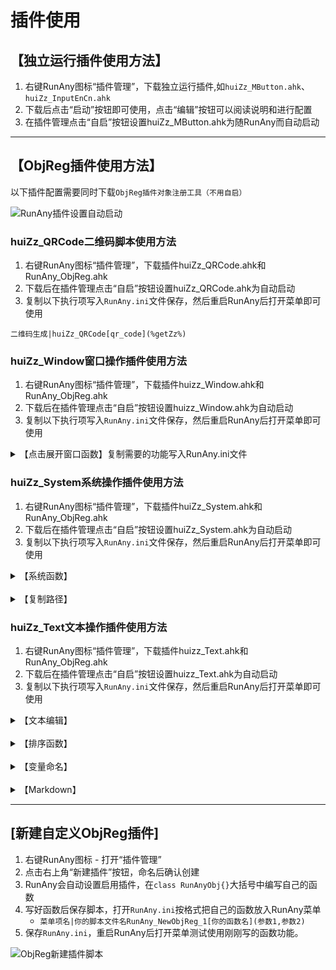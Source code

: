 # 插件使用

## 【独立运行插件使用方法】
1. 右键RunAny图标“插件管理”，下载独立运行插件,如`huiZz_MButton.ahk`、`huiZz_InputEnCn.ahk`  
2. 下载后点击“启动”按钮即可使用，点击“编辑”按钮可以阅读说明和进行配置  
3. 在插件管理点击“自启”按钮设置huiZz_MButton.ahk为随RunAny而自动启动  

---

## 【ObjReg插件使用方法】
以下插件配置需要同时下载`ObjReg插件对象注册工具（不用自启）`

![RunAny插件设置自动启动](/assets/images/RunAny插件设置自动启动.png)

### huiZz_QRCode二维码脚本使用方法
1. 右键RunAny图标“插件管理”，下载插件huiZz_QRCode.ahk和RunAny_ObjReg.ahk  
2. 下载后在插件管理点击“自启”按钮设置huiZz_QRCode.ahk为自动启动  
3. 复制以下执行项写入`RunAny.ini`文件保存，然后重启RunAny后打开菜单即可使用  

```autohotkey
二维码生成|huiZz_QRCode[qr_code](%getZz%)
```


### huiZz_Window窗口操作插件使用方法
1. 右键RunAny图标“插件管理”，下载插件huizz_Window.ahk和RunAny_ObjReg.ahk  
2. 下载后在插件管理点击“自启”按钮设置huizz_Window.ahk为自动启动  
3. 复制以下执行项写入`RunAny.ini`文件保存，然后重启RunAny后打开菜单即可使用  

<details>
<summary>【点击展开窗口函数】复制需要的功能写入RunAny.ini文件</summary>

```autohotkey
-窗口操作函数
	;外接ahk脚本名[函数名](函数传参数，可以无参)
	窗口置顶|huiZz_Window[win_top_zz](1)
	窗口取消置顶|huiZz_Window[win_top_zz](0)
	窗口置顶时透明|huiZz_Window[win_transparent_top_zz]()
	--
```
<PRE>
	;使用左Win键搭配鼠标右键或滚轮的使用方式
	窗口透明化&#9LWin & WheelDown|huiZz_Window[win_transparency_zz](1,20)
	窗口不透明&#9LWin & WheelUp|huiZz_Window[win_transparency_zz](0,20)
	--
</PRE>
```autohotkey
	当前窗口目录|huiZz_Window[win_folder_zz](%"Totalcmd64.exe"%, /O /S)
	当前窗口关闭|huiZz_Window[win_close_zz]()
	当前窗口进程结束|huiZz_Window[win_kill_zz]()
	当前窗口进程PID结束|huiZz_Window[win_kill_pid_zz]()
	||
```
<PRE>
	窗口屏幕居中&#9LWin & RButton|huiZz_Window[win_center_zz]()
</PRE>
```autohotkey
	;窗口移至边角置顶观影[win_movie_zz](mode=1,x=0,y=0,title=0)
	;参数说明：
	;mode：1-左上,2-右上,3-左下,4-右下
	;x：正数向左偏移像素，负数向右偏移像素
	;y：正数向下偏移像素，负数向上偏移像素
	;title：0-显示标题栏，1-隐藏标题栏
	;w：改变窗口宽度
	;h：改变窗口高度
	窗口屏幕左上角|huiZz_Window[win_movie_zz](1,-10)
	窗口屏幕右上角|huiZz_Window[win_movie_zz](2,10)
	窗口屏幕左下角|huiZz_Window[win_movie_zz](3,-10,10)
	窗口屏幕右下角|huiZz_Window[win_movie_zz](4,10,10)
	--
	窗口屏幕左上角30%|huiZz_Window[win_movie_zz]%(1,-10,0,0,A_ScreenWidth*0.33,A_ScreenHeight*0.33)
	窗口屏幕右上角30%|huiZz_Window[win_movie_zz]%(2,10,0,0,A_ScreenWidth*0.33,A_ScreenHeight*0.33)
	窗口屏幕左下角30%|huiZz_Window[win_movie_zz]%(3,-10,10,0,A_ScreenWidth*0.33,A_ScreenHeight*0.33)
	窗口屏幕右下角30%|huiZz_Window[win_movie_zz]%(4,10,10,0,A_ScreenWidth*0.33,A_ScreenHeight*0.33)
-窗口大小函数
	窗口占比0.5x0.5|huiZz_Window[win_size_zz]%(A_ScreenWidth*0.5,A_ScreenHeight*0.5)
	窗口占比0.7x0.7|huiZz_Window[win_size_zz]%(A_ScreenWidth*0.7,A_ScreenHeight*0.7)
	窗口占比0.8x0.8|huiZz_Window[win_size_zz]%(A_ScreenWidth*0.8,A_ScreenHeight*0.8)
	窗口占比0.8x0.9|huiZz_Window[win_size_zz]%(A_ScreenWidth*0.8,A_ScreenHeight*0.95)
	--
	窗口上半屏|huiZz_Window[win_move_size_zz](0,0,%A_ScreenWidth%,540)
	窗口下半屏|huiZz_Window[win_move_size_zz](0,540,%A_ScreenWidth%,540)
	窗口竖半屏|huiZz_Window[win_size_zz](960,%A_ScreenHeight%)
	窗口最大化去标题栏|huiZz_Window[win_max_zz]()
	窗口最大化多显示器|huiZz_Window[win_max_max]()
	--
	窗口自定义大小和坐标|huiZz_Window[win_move_size_zz](0,0,960,540)
	||
	;宽屏分辨率比例：16:9
	窗口320x180|huiZz_Window[win_size_zz](320,180)
	窗口640x360|huiZz_Window[win_size_zz](640,360)
	窗口960x540|huiZz_Window[win_size_zz](960,540)
	窗口1280x720|huiZz_Window[win_size_zz](1280,720)
	窗口1366x768|huiZz_Window[win_size_zz](1366,768)
	窗口1600x900|huiZz_Window[win_size_zz](1600,900)
	窗口1920x1080|huiZz_Window[win_size_zz](1920,1080)
	窗口2240x1260|huiZz_Window[win_size_zz](2240,1260)
	窗口2560x1440|huiZz_Window[win_size_zz](2560,1440)
	窗口2880x1620|huiZz_Window[win_size_zz](2880,1620)
	窗口3200x1800|huiZz_Window[win_size_zz](3200,1800)
	窗口3520x1980|huiZz_Window[win_size_zz](3520,1980)
	窗口3840x2160|huiZz_Window[win_size_zz](3840,2160)
	||
	;大宽屏分辨率比例：16:10
	窗口320x200|huiZz_Window[win_size_zz](320,200)
	窗口640x400|huiZz_Window[win_size_zz](640,400)
	窗口720x450|huiZz_Window[win_size_zz](720,450)
	窗口960x600|huiZz_Window[win_size_zz](960,600)
	窗口1280x800|huiZz_Window[win_size_zz](1280,800)
	窗口1440x900|huiZz_Window[win_size_zz](1440,900)
	窗口1680x1050|huiZz_Window[win_size_zz](1680,1050)
	窗口1920x1200|huiZz_Window[win_size_zz](1920,1200)
	窗口2240x1400|huiZz_Window[win_size_zz](2240,1400)
	窗口2560x1600|huiZz_Window[win_size_zz](2560,1600)
	窗口3200x2000|huiZz_Window[win_size_zz](3200,2000)
	--
	;带鱼屏分辨率比例：21:9
	窗口2560x1080|huiZz_Window[win_size_zz](2560,1080)
	窗口3440x1440|huiZz_Window[win_size_zz](3440,1440)
	||
	;分辨率比例：4:3
	窗口320x240|huiZz_Window[win_size_zz](320,240)
	窗口640x480|huiZz_Window[win_size_zz](640,480)
	窗口800x600|huiZz_Window[win_size_zz](800,600)
	窗口960x720|huiZz_Window[win_size_zz](960,720)
	窗口1024x768|huiZz_Window[win_size_zz](1024,768)
	窗口1280x960|huiZz_Window[win_size_zz](1280,960)
	窗口1400x1050|huiZz_Window[win_size_zz](1400,1050)
	窗口1600x1200|huiZz_Window[win_size_zz](1600,1200)
	窗口1920x1440|huiZz_Window[win_size_zz](1920,1440)
	窗口2048x1536|huiZz_Window[win_size_zz](2048,1536)
	窗口3200x2400|huiZz_Window[win_size_zz](3200,2400)
```

</details>

### huiZz_System系统操作插件使用方法
1. 右键RunAny图标“插件管理”，下载插件huiZz_System.ahk和RunAny_ObjReg.ahk  
2. 下载后在插件管理点击“自启”按钮设置huiZz_System.ahk为自动启动  
3. 复制以下执行项写入`RunAny.ini`文件保存，然后重启RunAny后打开菜单即可使用  

<details>
<summary>【系统函数】</summary>

<PRE>
;使用左Alt键搭配鼠标滚轮的使用调节音量
系统音量增加&#9LAlt & WheelUp|huiZz_System[system_sound_volume](1,10)
系统音量减少&#9LAlt & WheelDown|huiZz_System[system_sound_volume](0,10)
系统静音|huiZz_System[system_sound_volume](2,0)
系统音量50|huiZz_System[system_sound_volume](2,50)
</PRE>

```autohotkey

-系统函数|public
	;[获取本地IP][system_ip_zz](output=0)
	;参数说明：output：1-输出IP；0-显示IP并复制到剪贴板
	ip地址|huiZz_System[system_ip_zz]()

	;[定位注册表路径][system_regedit_zz](getZz:="")
	;参数说明：getZz：选中的文本内容
	注册表定位|huiZz_System[system_regedit_zz](%getZz%)

	;[ping选中地址][system_ping_zz](getZz:="")
	;参数说明：getZz：选中的文本内容
	ping|huiZz_System[system_ping_zz](%getZz%)

	;[重启桌面]
	重启桌面|huiZz_System[system_explorer_zz]()
	--
	;[显示系统隐藏文件][system_hidefile_zz](hide=0,sys=0,ext=0,refresh=1)
	;参数说明：
	;hide：0-隐藏文件；1-显示隐藏文件
	;sys：0-隐藏系统文件；1-显示系统文件
	;ext：1-隐藏文件后缀；0-显示文件后缀
	;refresh：1-自动刷新生效；0-手动刷新
	显示隐藏文件|huiZz_System[system_hidefile_zz](1,0,0)
	显示所有文件|huiZz_System[system_hidefile_zz](1,1,0)
	隐藏所有文件|huiZz_System[system_hidefile_zz](0,0,0)
	隐藏文件后缀|huiZz_System[system_hidefile_zz](0,0,1)
```

</details>

<br>

<details>
<summary>【复制路径】</summary>

```autohotkey
-文件操作|file
	管理员运行|huiZz_System[system_runas_zz](%getZz%)
	批量运行|huiZz_BatchRun[batch_run](%getZz%)
	多软件打开|huiZz_BatchRun[multi_open](%getZz%,"notepad.exe","wordpad.exe")
	多软件无路径打开|huiZz_BatchRun[multi_open](%getZz%,%"notepad2.exe"%,%"sublime_text.exe"%)
	--复制路径|file
		;复制文件说明：path路径, name名称, dir目录, ext后缀, nameNoExt无后缀名称, drive盘符
		;复制快捷方式说明：lnkTarget指向路径, lnkDir指向目录, lnkArgs参数, lnkDesc注释, lnkIcon图标文件名, lnkIconNum图标编号, lnkRunState初始运行方式
		复制名称|huiZz_System[system_file_path_zz](%getZz%,name)
		复制路径|huiZz_System[system_file_path_zz](%getZz%,path)
		复制所在目录|huiZz_System[system_file_path_zz](%getZz%,dir)
		复制无后缀名称|huiZz_System[system_file_path_zz](%getZz%,nameNoExt)
		复制lnk指向路径|huiZz_System[system_file_path_zz](%getZz%,lnkTarget)
		复制lnk指向目录|huiZz_System[system_file_path_zz](%getZz%,lnkDir)

		;[创建目标快捷方式]  
		;参数说明：getZz：选中的文件路径  
		;target：需要发送的目标路径,默认当前目录  
		;lnk：快捷方式名,默认是选中文件名  
		创建快捷方式到桌面|huiZz_System[system_create_shortcut](%getZz%,%A_Desktop%)
```

</details>

### huiZz_Text文本操作插件使用方法
1. 右键RunAny图标“插件管理”，下载插件huizz_Text.ahk和RunAny_ObjReg.ahk  
2. 下载后在插件管理点击“自启”按钮设置huizz_Text.ahk为自动启动  
3. 复制以下执行项写入`RunAny.ini`文件保存，然后重启RunAny后打开菜单即可使用  

<details>
<summary>【文本编辑】</summary>

```autohotkey
-文本函数|text
	;[文本替换][text_replace_zz](getZz:="",searchStr:="",replaceStr:="")
	;参数说明：
	;getZz：选中的文本内容
	;searchStr：查找的文本内容
	;replaceStr：用来替换查找到的文本
	替换逗号为空格|huiZz_Text[text_replace_zz](%getZz%,`,,%A_Space%)
	替换逗号为换行|huiZz_Text[text_replace_zz](%getZz%,`,,`n)
	替换空格为换行|huiZz_Text[text_replace_zz](%getZz%, ,`n)
	替换分号为换行|huiZz_Text[text_replace_zz](%getZz%,`;,`n)
	去除空格|huiZz_Text[text_replace_zz](%getZz%,%A_Space%)
	;[文本删除重复行保留顺序]
	;参数说明：getZz：选中的文本内容
	删除重复行保留顺序|huiZz_Text[text_remove_repeat](%getZz%)
	--
	;[文本多行合并][text_merge_zz](getZz:="",splitStr:=" ")
	;参数说明：
	;getZz：选中的文本内容
	;splitStr：换行符替换的分隔文本(默认空格，逗号为特殊字符，转义写成`,)
	多行合并空格分隔|huiZz_Text[text_merge_zz](%getZz%)
	多行合并逗号分隔|huiZz_Text[text_merge_zz](%getZz%,`,)
	--
	;[选中文字编辑]text_edit_zz(getZz:="",editApp:="")
	;参数说明：getZz：选中的文本内容
	;editApp：编辑器软件
	选中文字编辑(&E)|huiZz_Text[text_edit_zz](%getZz%,%"notepad.exe"%)
	选中Sublime编辑(&S)|huiZz_Text[text_edit_zz](%getZz%,%"sublime_text.exe"%)
	;[选中文本比较剪贴板][text_compare_zz](getZz:="",compareApp:="")
	;参数说明：getZz：选中的文本内容
	;compareApp：文本对比软件
	选中文本比较剪贴板|huiZz_Text[text_compare_zz](%getZz%,%"BCompare.exe"%)
	;[便捷运行磁力链接]text_magnet_zz(getZz:="",downApp:="")
	;参数说明：getZz：选中的文本内容
	;downApp：磁链下载软件
	磁力链接|huiZz_Text[text_magnet_zz](%getZz%)
	选中内容与剪贴板互换|huiZz_Text[text_paste_zz](%getZz%)
```

</details>

<br>

<details>
<summary>【排序函数】</summary>

```autohotkey
-排序函数|text
	;[文本排序][text_sort_zz](getZz:="",options:="")
	;参数说明：
	;getZz：选中的文本内容
	;options：排序选项，详情查看(https://wyagd001.github.io/zh-cn/docs/commands/Sort.htm)
	排序不区分大小写|huiZz_Text[text_sort_zz](%getZz%)
	排序区分大小写|huiZz_Text[text_sort_zz](%getZz%,C)
	排序数字|huiZz_Text[text_sort_zz](%getZz%,N)
	排序逆向|huiZz_Text[text_sort_zz](%getZz%,R)
	排序随机|huiZz_Text[text_sort_zz](%getZz%,Random)
	排序路径最后文件名|huiZz_Text[text_sort_zz](%getZz%,\)
	--
	排序去重不区分大小写|huiZz_Text[text_sort_zz](%getZz%,U)
	排序去重区分大小写|huiZz_Text[text_sort_zz](%getZz%,U C)
	--
	排序逗号分隔|huiZz_Text[text_sort_zz](%getZz%,D`,)
	排序空格分隔|huiZz_Text[text_sort_zz](%getZz%,D )
```

</details>

<br>

<details>
<summary>【变量命名】</summary>

```autohotkey
-变量命名|text
	;[变量命名][text_var_name_zz](getZz:="",varStr:="",formatStr:="",splitStr:=" ,._-|")
	;参数说明：getZz：选中的文本内容
	;varStr：变量命名格式符号
	;formatStr：格式化选项，详情查看(https://wyagd001.github.io/zh-cn/docs/commands/Format.htm)
	;splitStr：分割用的字符，一般不用传使用默认值 ,._-|
	1骆驼命名(camelCase)|huiZz_Text[text_var_name_zz](%getZz%,,{1:L}{:T})
	2帕斯卡命名(PascalCase)|huiZz_Text[text_var_name_zz](%getZz%,,{:T})
	3下划线命名(snake_case)|huiZz_Text[text_var_name_zz](%getZz%,_,{:L})
	4横杠命名(kebab-case)|huiZz_Text[text_var_name_zz](%getZz%,-,{:L})
	5常量命名(SCREAMING_SNAKE_CASE)|huiZz_Text[text_var_name_zz](%getZz%,_,{:U})
	6包名命名(dot.case)|huiZz_Text[text_var_name_zz](%getZz%,.,{:L})
	7空格命名(camel case)|huiZz_Text[text_var_name_zz](%getZz%, ,{:L})
	8网络路径命名(dot/case)|huiZz_Text[text_var_name_zz](%getZz%,`/,{:L})
	9文件路径命名(dot\case)|huiZz_Text[text_var_name_zz](%getZz%,`\,{:L})
	--
	;[文本格式化][text_format_zz](getZz:="",formatStr:="")
	;参数说明：
	;getZz：选中的文本内容
	;formatStr：格式化选项，详情查看(https://wyagd001.github.io/zh-cn/docs/commands/Format.htm)
	转大写|huiZz_Text[text_format_zz](%getZz%,{:U})
	转小写|huiZz_Text[text_format_zz](%getZz%,{:L})
	首字母大写|huiZz_Text[text_format_zz](%getZz%,{:T})
	两位小数|huiZz_Text[text_format_zz](%getZz%,{:0.2f})
	转整数|huiZz_Text[text_format_zz](%getZz%,{:i})
	--
```

</details>

<br>

<details>
<summary>【Markdown】</summary>

```autohotkey
-Markdown	!m|text
	;[Markdown格式化][text_format_md_zz](getZz:="",formatStr:="")
	;参数说明：getZz：选中的文本内容
	;formatStr：格式化选项，详情查看(https://wyagd001.github.io/zh-cn/docs/commands/Format.htm)
	1标题#|huiZz_Text[text_format_md_zz](%getZz%,# {1})
	2标题##|huiZz_Text[text_format_md_zz](%getZz%,## {1})
	3标题###|huiZz_Text[text_format_md_zz](%getZz%,### {1})
	**加粗**|huiZz_Text[text_format_md_zz](%getZz%,**{1}**)
	*斜体*|huiZz_Text[text_format_md_zz](%getZz%,*{1}*)
	***斜体加粗***|huiZz_Text[text_format_md_zz](%getZz%,***{1}***)
	`代码行`|huiZz_Text[text_format_md_zz](%getZz%,``{1}``)
	<u>下划线</u>|huiZz_Text[text_format_md_zz](%getZz%,<u>{1}</u>)
	~~删除线~~|huiZz_Text[text_format_md_zz](%getZz%,~~{1}~~)
	--
	;[批量添加序号][text_seq_num_zz](getZz:="",seqNumStr:="",arab:=1)
	;参数说明：getZz：选中的文本内容
	;arab：0-中文数字；1-阿拉伯数字
	;seqNumStr：序号形式
	数字序号|huiZz_Text[text_seq_num_zz](%getZz%,. )
	中文序号|huiZz_Text[text_seq_num_zz](%getZz%,、,0)
	转中文数字|huiZz_Text[text_cn2_zz](%getZz%,1)
	转阿拉伯数字|huiZz_Text[text_cn2_zz](%getZz%,0)
	--
	>引用|huiZz_Text[text_format_md_zz](%getZz%,> {1})
	无序列表*|huiZz_Text[text_format_md_zz](%getZz%,* {1})
	无序列表+|huiZz_Text[text_format_md_zz](%getZz%,+ {1})
	无序列表-|huiZz_Text[text_format_md_zz](%getZz%,- {1})
	待办列表|huiZz_Text[text_format_md_zz](%getZz%,- [ ] {1})
	完成列表|huiZz_Text[text_replace_zz](%getZz%,- [ ],- [x])
```

</details>

---

## [新建自定义ObjReg插件]

1. 右键RunAny图标 - 打开“插件管理”
2. 点击右上角“新建插件”按钮，命名后确认创建
3. RunAny会自动设置启用插件，在`class RunAnyObj{}`大括号中编写自己的函数
4. 写好函数后保存脚本，打开``RunAny.ini``按格式把自己的函数放入RunAny菜单
   - `菜单项名|你的脚本文件名RunAny_NewObjReg_1[你的函数名](参数1,参数2)`
5. 保存``RunAny.ini``，重启RunAny后打开菜单测试使用刚刚写的函数功能。

![ObjReg新建插件脚本](/assets/images/ObjReg新建插件脚本.png)
